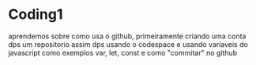 # Coding1
aprendemos sobre como usa o github, primeiramente criando uma conta dps um repositorio assim dps usando o codespace e usando variaveis do javascript como exemplos var, let, const e como "commitar" no github 
